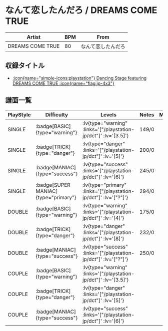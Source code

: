 # なんて恋したんだろ / DREAMS COME TRUE

|Artist|BPM|From|
|------|---|----|
|DREAMS COME TRUE|80|なんて恋したんだろ|

## 収録タイトル

- [ :icon{name="simple-icons:playstation"} Dancing Stage featuring DREAMS COME TRUE :icon{name="flag:jp-4x3"} ](/playstation-jp/dct)

## 譜面一覧

|PlayStyle|Difficulty|Levels|Notes|Movie|
|---------|----------|------|-----|-----|
|SINGLE| :badge[BASIC]{type="warning"} | :lv{type="warning" :links='["/playstation-jp/dct"]' :lv='[3.5]'} |149/0||
|SINGLE| :badge[TRICK]{type="danger"} | :lv{type="danger" :links='["/playstation-jp/dct"]' :lv='[5]'} |200/0||
|SINGLE| :badge[MANIAC]{type="success"} | :lv{type="success" :links='["/playstation-jp/dct"]' :lv='[6]'} |245/0||
|SINGLE| :badge[SUPER MANIAC]{type="primary"} | :lv{type="primary" :links='["/playstation-jp/dct"]' :lv='["?"]'} |294/0||
|DOUBLE| :badge[BASIC]{type="warning"} | :lv{type="warning" :links='["/playstation-jp/dct"]' :lv='[4]'} |175/0||
|DOUBLE| :badge[TRICK]{type="danger"} | :lv{type="danger" :links='["/playstation-jp/dct"]' :lv='[8]'} |232/0||
|DOUBLE| :badge[MANIAC]{type="success"} | :lv{type="success" :links='["/playstation-jp/dct"]' :lv='["?"]'} |250/0||
|COUPLE| :badge[BASIC]{type="warning"} | :lv{type="warning" :links='["/playstation-jp/dct"]' :lv='[3.5]'} |||
|COUPLE| :badge[TRICK]{type="danger"} | :lv{type="danger" :links='["/playstation-jp/dct"]' :lv='[5]'} |||
|COUPLE| :badge[MANIAC]{type="success"} | :lv{type="success" :links='["/playstation-jp/dct"]' :lv='[6]'} |||
